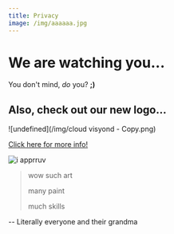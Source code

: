 ```yaml
---
title: Privacy
image: /img/aaaaaa.jpg
---
```

# We are watching you...

You don't mind, _do_ you? **;)**

## Also, check out our new logo...

![undefined](/img/cloud visyond - Copy.png)

<html>
<a href="https//visyond.com"> Click here for more info! </a>
</html>

![i apprruv](/img/bbbbb.PNG)

> wow such art
>
>  many paint
>
>   much skills

\-- Literally everyone and their grandma
